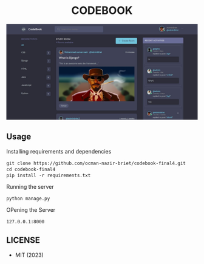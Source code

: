 <h1 align="center">CODEBOOK</h1>
<a href="#">
  <div align="center">
    <img src="codebook.jpg" width='700'/>
  </div>
</a> 


## Usage

Installing requirements and dependencies
```
git clone https://github.com/ocman-nazir-briet/codebook-final4.git
cd codebook-final4
pip install -r requirements.txt
```

Running the server
```
python manage.py
```
OPening the Server
```
127.0.0.1:8000
```

## LICENSE
- MIT (2023)
